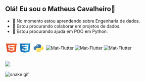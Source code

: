## Olá! Eu sou o Matheus Cavalheiro👋

- 🌱 No momento estou aprendendo sobre Engenharia de dados.
- 👯 Estou procurando colaborar em projetos de dados. 
- 🤔 Estou procurando ajuda em POO em Python.

<div style="display: inline_block"><br>
  <img align="center" alt="Mat-HTML" height="30" width="40" src="https://raw.githubusercontent.com/devicons/devicon/master/icons/html5/html5-original.svg">
  <img align="center" alt="Mat-CSS" height="30" width="40" src="https://raw.githubusercontent.com/devicons/devicon/master/icons/css3/css3-original.svg">
  <img align="center" alt="Mat-Python" height="30" width="40" src="https://raw.githubusercontent.com/devicons/devicon/master/icons/python/python-original.svg">
  <img align="center" alt="Mat-Flutter" height="30" width="40" src="https://cdn.jsdelivr.net/gh/devicons/devicon/icons/flask/flask-original.svg">
  <img align="center" alt="Mat-Flutter" height="30" width="40" src="https://cdn.jsdelivr.net/gh/devicons/devicon/icons/flutter/flutter-original.svg">
  <img align="center" alt="Mat-Flutter" height="30" width="40" src="https://cdn.jsdelivr.net/gh/devicons/devicon/icons/dart/dart-original.svg">
</div>

##
<div> 
  <a href="https://www.linkedin.com/in/matheus-cavalheiro20" target="_blank"><img src="https://img.shields.io/badge/LinkedIn-0077B5?style=for-the-badge&logo=linkedin&logoColor=white" target="_blank"></a>

![snake gif](https://github.com/SEU_USUARIO/SEU_REPOSITORIO/blob/output/github-contribution-grid-snake.svg)
